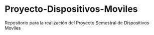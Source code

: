 # Proyecto-Dispositivos-Moviles
Repositorio para la realización del Proyecto Semestral de Dispositivos Moviles
